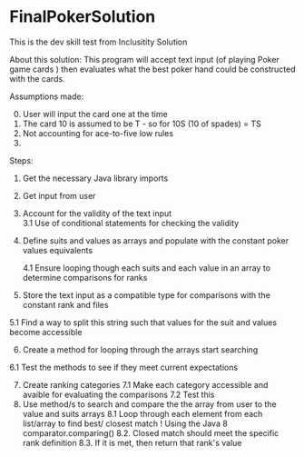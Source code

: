 # FinalPokerSolution

This is the dev skill test from Inclusitity Solution

About this solution: This program will accept text input (of playing  Poker game cards ) then evaluates what the best poker hand could be constructed with the cards.

 
Assumptions made:

0. User will input the card one at the time
1. The card 10 is assumed to be T - so for 10S (10 of spades)  = TS
2. Not accounting for ace-to-five low rules
3.


Steps:

1. Get the necessary  Java library  imports
2. Get  input from user  
3. Account for the validity of the  text input   
    3.1 Use of conditional statements for checking the validity
4. Define suits and values as arrays and populate with the constant poker values equivalents

    4.1 Ensure looping though each suits and each value in  an array to determine comparisons for ranks
    
5. Store the text input as a compatible type for comparisons with the constant rank and files

  5.1 Find a way to split this string such that values for the suit and values become accessible

6. Create a method for looping through the arrays  start searching 

  6.1 Test the methods to see if they meet current expectations

7. Create ranking categories 
    7.1 Make each category accessible and avaible for evaluating the comparisons
       7.2 Test this
8. Use method/s to search and compare the the array from user to the value and suits arrays
    8.1 Loop through each element from each list/array to find best/ closest match 
          ! Using the Java 8 comparator.comparing() 
      8.2. Closed match should meet the specific rank definition
          8.3. If it is met, then return that rank's value
     

